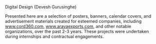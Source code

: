 Digital Design (Devesh Gurusinghe)

Presented here are a selection of posters, banners, calendar covers, and advertisement materials created for esteemed companies, including www.cord360.com, www.aravaexports.com,
and other notable organizations, over the past 2-3 years. These projects were undertaken during internships and contractual engagements.
